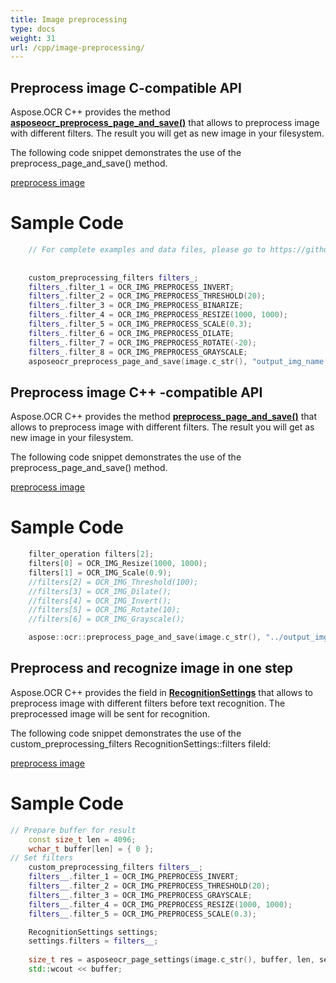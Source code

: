 ```yaml
---
title: Image preprocessing
type: docs
weight: 31
url: /cpp/image-preprocessing/
---
```


## **Preprocess image C-compatible API**

Aspose.OCR C++ provides the method [**asposeocr_preprocess_page_and_save()**](https://apireference.aspose.com/ocr/cpp/groupAspose#ga69cc8aa64a4cd77628f3b273c3d41645) 
that allows to preprocess image with different filters. The result you will get as new image in your filesystem.

The following code snippet demonstrates the use of the preprocess_page_and_save() method.


[preprocess image](/ocr/cpp/image-preprocessing-c/)

# Sample Code 

```cpp
	// For complete examples and data files, please go to https://github.com/aspose-ocr/Aspose.OCR-for-C
	
	
	custom_preprocessing_filters filters_;
    filters_.filter_1 = OCR_IMG_PREPROCESS_INVERT;
    filters_.filter_2 = OCR_IMG_PREPROCESS_THRESHOLD(20);
	filters_.filter_3 = OCR_IMG_PREPROCESS_BINARIZE;
    filters_.filter_4 = OCR_IMG_PREPROCESS_RESIZE(1000, 1000);
    filters_.filter_5 = OCR_IMG_PREPROCESS_SCALE(0.3);
    filters_.filter_6 = OCR_IMG_PREPROCESS_DILATE;
    filters_.filter_7 = OCR_IMG_PREPROCESS_ROTATE(-20);
    filters_.filter_8 = OCR_IMG_PREPROCESS_GRAYSCALE;
    asposeocr_preprocess_page_and_save(image.c_str(), "output_img_name.png", filters_);
```


## **Preprocess image C++ -compatible API**

Aspose.OCR C++ provides the method [**preprocess_page_and_save()**](https://apireference.aspose.com/ocr/cpp/groupAspose#ga056fd7bc1e4fc540bb14b3f83994b5d6) 
that allows to preprocess image with different filters. The result you will get as new image in your filesystem.

The following code snippet demonstrates the use of the preprocess_page_and_save() method.


[preprocess image](/ocr/cpp/image-preprocessing-c-plus/)

# Sample Code 

```cpp
	filter_operation filters[2];
	filters[0] = OCR_IMG_Resize(1000, 1000);
	filters[1] = OCR_IMG_Scale(0.9);
	//filters[2] = OCR_IMG_Threshold(100);
	//filters[3] = OCR_IMG_Dilate();
	//filters[4] = OCR_IMG_Invert();
	//filters[5] = OCR_IMG_Rotate(10);
	//filters[6] = OCR_IMG_Grayscale();

	aspose::ocr::preprocess_page_and_save(image.c_str(), "../output_img_name.png", filters, 2);
```

## **Preprocess and recognize image in one step**

Aspose.OCR C++ provides the field in  [**RecognitionSettings**](https://apireference.aspose.com/ocr/cpp/struct/recognition_settings#a357319e06844393ae68e9af538835755) 
that allows to preprocess image with different filters before text recognition. The preprocessed image will be sent for recognition.

The following code snippet demonstrates the use of the custom_preprocessing_filters RecognitionSettings::filters fileld:


[preprocess image](/ocr/cpp/image-preprocessing-recognition/)

# Sample Code 

```cpp
// Prepare buffer for result 
	const size_t len = 4096;
    wchar_t buffer[len] = { 0 };
// Set filters
	custom_preprocessing_filters filters__;
    filters__.filter_1 = OCR_IMG_PREPROCESS_INVERT;
    filters__.filter_2 = OCR_IMG_PREPROCESS_THRESHOLD(20);
	filters__.filter_3 = OCR_IMG_PREPROCESS_GRAYSCALE;
    filters__.filter_4 = OCR_IMG_PREPROCESS_RESIZE(1000, 1000);
    filters__.filter_5 = OCR_IMG_PREPROCESS_SCALE(0.3);

	RecognitionSettings settings;
	settings.filters = filters__;
	
	size_t res = asposeocr_page_settings(image.c_str(), buffer, len, settings);
	std::wcout << buffer;
```
